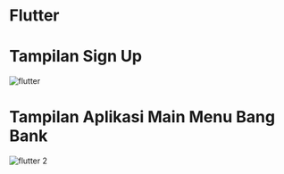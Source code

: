 # Flutter

# Tampilan Sign Up
![flutter](https://github.com/AndrewLimm/VR-Maze/assets/111834162/73fe6836-edc9-4a84-b089-88c2ca2827d8)

# Tampilan Aplikasi Main Menu Bang Bank
![flutter 2](https://github.com/AndrewLimm/VR-Maze/assets/111834162/0f219256-a3a3-4e26-ad8b-43066101f9a0)
